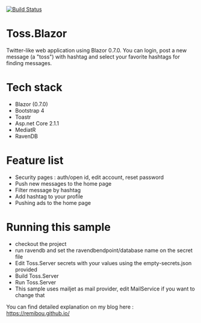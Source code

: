 [![Build Status](https://dev.azure.com/remibou/toss/_apis/build/status/RemiBou.Toss.Blazor?branchName=master)](https://dev.azure.com/remibou/toss/_build/latest?definitionId=1?branchName=master)

# Toss.Blazor
Twitter-like web application using Blazor 0.7.0. You can login, post a new message (a "toss") with hashtag and select your favorite hashtags for finding messages.

# Tech stack
- Blazor (0.7.0)
- Bootstrap 4
- Toastr
- Asp.net Core 2.1.1
- MediatR
- RavenDB

# Feature list
- Security pages : auth/open id, edit account, reset password
- Push new messages to the home page
- Filter message by hashtag
- Add hashtag to your profile
- Pushing ads to the home page

# Running this sample
- checkout the project
- run ravendb and set the ravendbendpoint/database name on the secret file
- Edit Toss.Server secrets with your values using the empty-secrets.json provided
- Build Toss.Server
- Run Toss.Server
- This sample uses mailjet as mail provider, edit MailService if you want to change that

You can find detailed explanation on my blog here : https://remibou.github.io/
